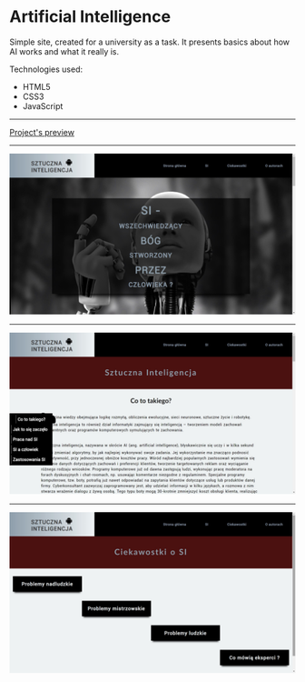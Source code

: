 <h1>Artificial Intelligence</h1>
<p>Simple site, created for a university as a task. It presents basics about how AI works and what it really is.</p>
<p>Technologies used:</p>
<ul>
  <li>HTML5</li>
  <li>CSS3</li>
  <li>JavaScript</li>
</ul>
<hr>
<a href="https://teo0098.github.io/Simple-AI-website/" target="_blank">Project's preview</a>
<hr>
<img alt="Home page" src="https://github.com/teo0098/Simple-AI-website/blob/master/image.jpg">
<hr>
<img alt="Home page" src="https://github.com/teo0098/Simple-AI-website/blob/master/image2.jpg">
<hr>
<img alt="Home page" src="https://github.com/teo0098/Simple-AI-website/blob/master/image3.jpg">
